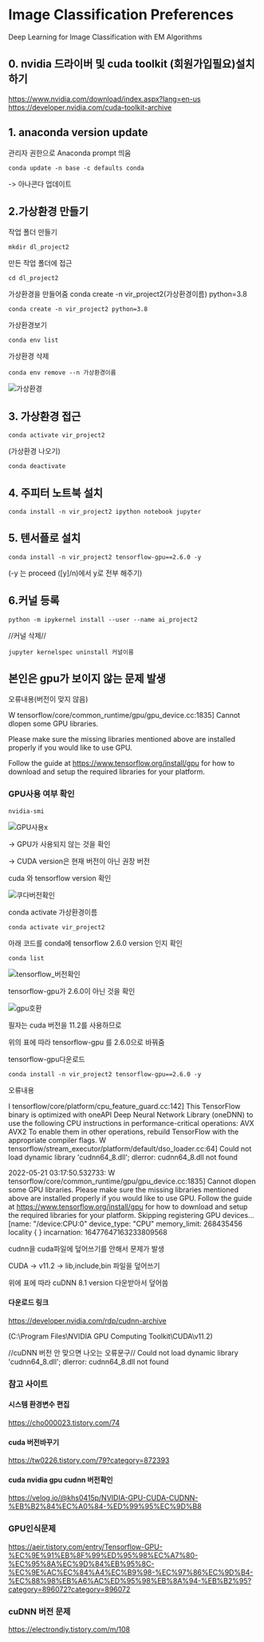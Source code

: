 # Image Classification Preferences
Deep Learning for Image Classification with EM Algorithms


## 0. nvidia 드라이버 및  cuda toolkit (회원가입필요)설치하기
https://www.nvidia.com/download/index.aspx?lang=en-us
https://developer.nvidia.com/cuda-toolkit-archive


## 1. anaconda version update
관리자 권한으로 Anaconda prompt 띄움
 ``` anaconda
conda update -n base -c defaults conda
```
-> 아나콘다 업데이트

## 2.가상환경 만들기

작업 폴더 만들기
 ``` anaconda
mkdir dl_project2 
```
만든 작업 폴더에 접근
 ``` anaconda
cd dl_project2
```

가상환경을 만들어줌
conda create -n vir_project2(가상환경이름) python=3.8
 ``` anaconda
conda create -n vir_project2 python=3.8
```
가상환경보기
 ``` anaconda
conda env list
 ```
가상환경 삭제
  ``` anaconda
conda env remove --n 가상환경이름  
```
![가상환경](https://user-images.githubusercontent.com/68888169/169697197-6441d43e-e823-4352-a631-bca457943447.png)


## 3. 가상환경 접근
 ``` anaconda
conda activate vir_project2
 ```
(가상환경 나오기)
 ``` anaconda
conda deactivate
 ```

## 4. 주피터 노트북 설치
 ``` anaconda
conda install -n vir_project2 ipython notebook jupyter
 ```
## 5. 텐서플로 설치
 ``` anaconda
conda install -n vir_project2 tensorflow-gpu==2.6.0 -y
 ```
(-y 는 proceed ([y]/n)에서 y로 전부 해주기)

## 6.커널 등록
 ``` anaconda
python -m ipykernel install --user --name ai_project2
 ```
 //커널 삭제//
 ``` anaconda
jupyter kernelspec uninstall 커널이름
 ```

## 본인은 gpu가 보이지 않는 문제 발생

오류내용(버전이 맞지 않음)

W tensorflow/core/common_runtime/gpu/gpu_device.cc:1835] Cannot dlopen some GPU libraries.

Please make sure the missing libraries mentioned above are installed properly if you would like to use GPU. 

Follow the guide at https://www.tensorflow.org/install/gpu for how to download and setup the required libraries for your platform.


### GPU사용 여부 확인
 ``` anaconda
 nvidia-smi
 ```
 ![GPU사용x](https://user-images.githubusercontent.com/68888169/169697358-c8cc1a9e-beb6-44b2-9250-4c9a0d82c2a7.png)
 

 -> GPU가 사용되지 않는 것을 확인     
 
 -> CUDA version은 현재 버전이 아닌 권장 버전
 
 cuda 와 tensorflow version 확인
 
 ![쿠다버전확인](https://user-images.githubusercontent.com/68888169/169698104-65e50697-df58-4cad-94f2-f6d3bda536f3.png)
 
 conda activate 가상환경이름
 
  ``` anaconda
 conda activate vir_project2
 ```
 
 
 아래 코드를 conda에 tensorflow 2.6.0 version 인지 확인
 
 ``` anaconda
conda list
```
![tensorflow_버전확인](https://user-images.githubusercontent.com/68888169/169697959-88a38919-ef9e-4eea-8bd3-a08d445d80e6.png)
 
 tensorflow-gpu가 2.6.0이 아닌 것을 확인
 
 ![gpu호환](https://user-images.githubusercontent.com/68888169/169698057-29001df9-9eb1-408b-bfa9-08005f5b8008.png)

필자는 cuda 버전을 11.2를 사용하므로

위의 표에 따라 tensorflow-gpu 를 2.6.0으로 바꿔줌

tensorflow-gpu다운로드
 ``` anaconda
conda install -n vir_project2 tensorflow-gpu==2.6.0 -y
```


오류내용

I tensorflow/core/platform/cpu_feature_guard.cc:142] This TensorFlow binary is optimized with oneAPI Deep Neural Network Library (oneDNN) to use the following CPU instructions in performance-critical operations:  AVX AVX2
To enable them in other operations, rebuild TensorFlow with the appropriate compiler flags.
W tensorflow/stream_executor/platform/default/dso_loader.cc:64] Could not load dynamic library 'cudnn64_8.dll'; dlerror: cudnn64_8.dll not found


2022-05-21 03:17:50.532733: W tensorflow/core/common_runtime/gpu/gpu_device.cc:1835] Cannot dlopen some GPU libraries. Please make sure the missing libraries mentioned above are installed properly if you would like to use GPU. Follow the guide at https://www.tensorflow.org/install/gpu for how to download and setup the required libraries for your platform.
Skipping registering GPU devices...
[name: "/device:CPU:0"
device_type: "CPU"
memory_limit: 268435456
locality {
}
incarnation: 16477647163233809568

cudnn을 cuda파일에 덮어쓰기를 안해서 문제가 발생

CUDA -> v11.2 -> lib,include,bin 파일을 덮어쓰기

위에 표에 따라 cuDNN 8.1 version 다운받아서 덮어씀


#### 다운로드 링크
https://developer.nvidia.com/rdp/cudnn-archive

(C:\Program Files\NVIDIA GPU Computing Toolkit\CUDA\v11.2)

//cuDNN 버전 안 맞으면 나오는 오류문구//
Could not load dynamic library 'cudnn64_8.dll'; dlerror: cudnn64_8.dll not found







### 참고 사이트
#### 시스템 환경변수 편집
https://cho000023.tistory.com/74
#### cuda 버전바꾸기
https://tw0226.tistory.com/79?category=872393
#### cuda nvidia gpu cudnn 버전확인
https://velog.io/@khs0415p/NVIDIA-GPU-CUDA-CUDNN-%EB%B2%84%EC%A0%84-%ED%99%95%EC%9D%B8
### GPU인식문제
https://aeir.tistory.com/entry/Tensorflow-GPU-%EC%9E%91%EB%8F%99%ED%95%98%EC%A7%80-%EC%95%8A%EC%9D%84%EB%95%8C-%EC%9E%AC%EC%84%A4%EC%B9%98-%EC%97%86%EC%9D%B4-%EC%88%98%EB%A6%AC%ED%95%98%EB%8A%94-%EB%B2%95?category=896072?category=896072
### cuDNN 버전 문제
https://electrondiy.tistory.com/m/108
